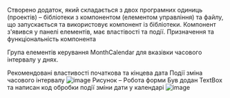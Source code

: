 Створено додаток, який складається з двох програмних одиниць (проектів) – бібліотеки з компонентом (елементом управління) та файлу, що запускається та використовує компонент із бібліотеки.
Компонент з'явився у панелі елементів, має властівості та події. 
Призначення та функціональність компонента

Група елементів керування MonthCalendar для вказівки часового інтервалу у днях.

Рекомендовані властивості    початкова та кінцева дата
Події    зміна часового інтервалу
![image](https://github.com/VolodymyrSorokin/Lab1_Sorokin_621pmb_Blank-Solution/assets/149332791/9b79601c-b544-4cfc-af8b-331e0257e715)
Рисунок – Робота форми
Був додан TextBox та написан код обробки події зміни дати у календарі
![image](https://github.com/VolodymyrSorokin/Lab1_Sorokin_621pmb_Blank-Solution/assets/149332791/907a5faa-ff36-4e29-beb8-f43c70f3d095)

